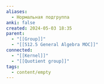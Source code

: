 ```yaml
---
aliases:
  - Нормальная подгруппа
anki: false
created: 2024-05-03 18:35
parent:
  - "[[Group]]"
  - "[[512.5 General Algebra MOC]]"
connected:
  - "[[Kernel]]"
  - "[[Quotient group]]"
tags:
  - content/empty
---
```

